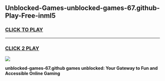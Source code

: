 
## Unblocked-Games-unblocked-games-67.github-Play-Free-inml5
<h3>
<a href="https://premium76.site?title=unblocked-games-67.github&ref=09A">CLICK TO PLAY</a></h3>
<hr>

<h3>
<a href="https://premium76.site?title=unblocked-games-67.github&ref=09A">CLICK 2 PLAY</a>
  
</h3>

<a href="https://premium76.site?title=unblocked-games-67.github&ref=09A"><img src="https://clearcache.store/games.png"></a>


**unblocked-games-67.github games unblocked: Your Gateway to Fun and Accessible Online Gaming**
